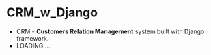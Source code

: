 # CRM_w_Django

* CRM - **Customers Relation Management** system built with Django framework.
* LOADING....
